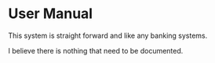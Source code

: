 # User Manual

This system is straight forward and like any banking systems.

I believe there is nothing that need to be documented.